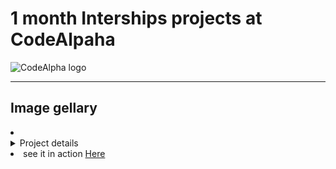 <h1>1 month Interships projects at CodeAlpaha</h1>
<img src="https://media.licdn.com/dms/image/v2/C4D0BAQFVBPbc6-yxoA/company-logo_200_200/company-logo_200_200/0/1677167041761?e=1736985600&v=beta&t=y4_AqlP2NpnjELjCuPYgzKfnVrKSgUHHZuzPqMKUQ5c" alt="CodeAlpha logo"/>
<hr/>
<h2>Image gellary</h2>
<li>
  <details>
    <summary>Project details</summary>
    <p>
                The <strong>NatureLovers</strong> website is a fully responsive, interactive nature gallery featuring collections of <strong>flowers</strong>, <strong>forests</strong>, and <strong>skies</strong>. 
                Built using <strong>Bootstrap</strong>, the site includes a sleek, mobile-friendly navigation bar that collapses into a menu on smaller devices, 
                with links to a blog, about page, and social media profiles.
            </p>
            <h3>Key Features:</h3>
            <ul>
                <li">
                    <strong>Dynamic Image Gallery:</strong> Users can browse through different images in each section using clickable thumbnails and arrow buttons.
                </li>
                <li>
                    <strong>Responsive Design:</strong> The layout adjusts seamlessly to different screen sizes, ensuring an optimal experience on both desktop and mobile devices.
                </li>
                <li>
                    <strong>Bootstrap Components:</strong> The site leverages Bootstrap's navbar, buttons, and grid system for a polished, professional look across all devices.
                </li>
            </ul>
  </details>
</li>
<li>see it in action <a href="http://127.0.0.1:5500/CodeAlpha_Project-IMAGE-GALLERY/gallery.html" targe="_blank">Here</a></li>
